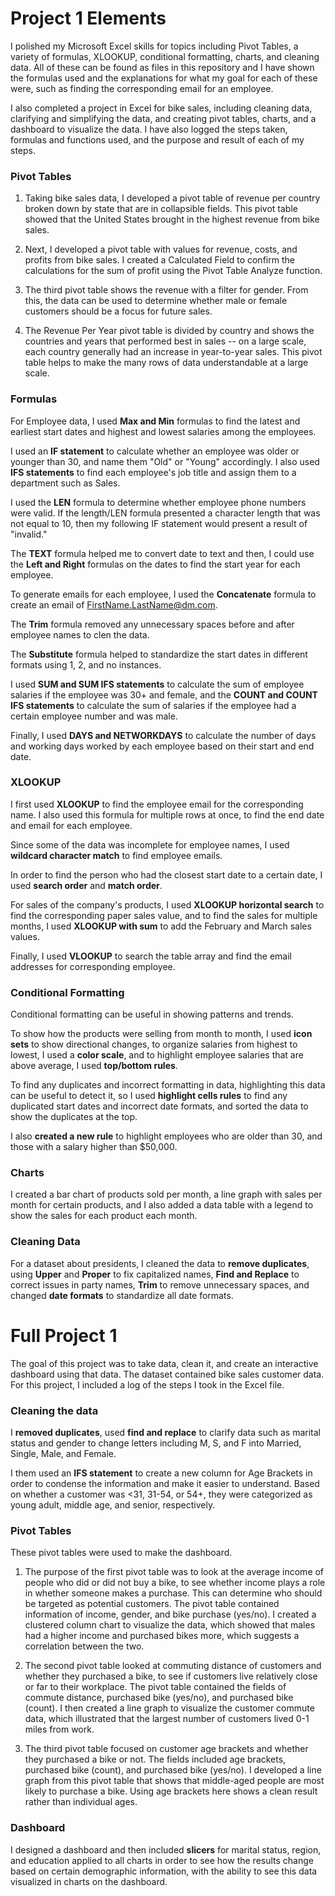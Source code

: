 # Project 1 Elements
I polished my Microsoft Excel skills for topics including Pivot Tables, a variety of formulas, XLOOKUP, conditional formatting, charts, and cleaning data. All of these can be found as files in this repository and I have shown the formulas used and the explanations for what my goal for each of these were, such as finding the corresponding email for an employee.

I also completed a project in Excel for bike sales, including cleaning data, clarifying and simplifying the data, and creating pivot tables, charts, and a dashboard to visualize the data. I have also logged the steps taken, formulas and functions used, and the purpose and result of each of my steps.

### Pivot Tables
1. Taking bike sales data, I developed a pivot table of revenue per country broken down by state that are in collapsible fields. This pivot table showed that the United States brought in the highest revenue from bike sales.

2. Next, I developed a pivot table with values for revenue, costs, and profits from bike sales. I created a Calculated Field to confirm the calculations for the sum of profit using the Pivot Table Analyze function.

3. The third pivot table shows the revenue with a filter for gender. From this, the data can be used to determine whether male or female customers should be a focus for future sales.

4. The Revenue Per Year pivot table is divided by country and shows the countries and years that performed best in sales -- on a large scale, each country generally had an increase in year-to-year sales. This pivot table helps to make the many rows of data understandable at a large scale.

### Formulas
For Employee data, I used **Max and Min** formulas to find the latest and earliest start dates and highest and lowest salaries among the employees.

I used an **IF statement** to calculate whether an employee was older or younger than 30, and name them "Old" or "Young" accordingly. I also used **IFS statements** to find each employee's job title and assign them to a department such as Sales.

I used the **LEN** formula to determine whether employee phone numbers were valid. If the length/LEN formula presented a character length that was not equal to 10, then my following IF statement would present a result of "invalid."

The **TEXT** formula helped me to convert date to text and then, I could use the **Left and Right** formulas on the dates to find the start year for each employee.

To generate emails for each employee, I used the **Concatenate** formula to create an email of FirstName.LastName@dm.com.

The **Trim** formula removed any unnecessary spaces before and after employee names to clen the data.

The **Substitute** formula helped to standardize the start dates in different formats using 1, 2, and no instances.

I used **SUM and SUM IFS statements** to calculate the sum of employee salaries if the employee was 30+ and female, and the **COUNT and COUNT IFS statements** to calculate the sum of salaries if the employee had a certain employee number and was male.

Finally, I used **DAYS and NETWORKDAYS** to calculate the number of days and working days worked by each employee based on their start and end date.

### XLOOKUP
I first used **XLOOKUP** to find the employee email for the corresponding name. I also used this formula for multiple rows at once, to find the end date and email for each employee.

Since some of the data was incomplete for employee names, I used **wildcard character match** to find employee emails.

In order to find the person who had the closest start date to a certain date, I used **search order** and **match order**.

For sales of the company's products, I used **XLOOKUP horizontal search** to find the corresponding paper sales value, and to find the sales for multiple months, I used **XLOOKUP with sum** to add the February and March sales values.

Finally, I used **VLOOKUP** to search the table array and find the email addresses for corresponding employee.

### Conditional Formatting
Conditional formatting can be useful in showing patterns and trends.

To show how the products were selling from month to month, I used **icon sets** to show directional changes, to organize salaries from highest to lowest, I used a **color scale**, and to highlight employee salaries that are above average, I used **top/bottom rules**.

To find any duplicates and incorrect formatting in data, highlighting this data can be useful to detect it, so I used **highlight cells rules** to find any duplicated start dates and incorrect date formats, and sorted the data to show the duplicates at the top.

I also **created a new rule** to highlight employees who are older than 30, and those with a salary higher than $50,000.

### Charts
I created a bar chart of products sold per month, a line graph with sales per month for certain products, and I also added a data table with a legend to show the sales for each product each month.

### Cleaning Data
For a dataset about presidents, I cleaned the data to **remove duplicates**, using **Upper** and **Proper** to fix capitalized names, **Find and Replace** to correct issues in party names, **Trim** to remove unnecessary spaces, and changed **date formats** to standardize all date formats.

# Full Project 1
The goal of this project was to take data, clean it, and create an interactive dashboard using that data. The dataset contained bike sales customer data. For this project, I included a log of the steps I took in the Excel file.

### Cleaning the data
I **removed duplicates**, used **find and replace** to clarify data such as marital status and gender to change letters including M, S, and F into Married, Single, Male, and Female.

I them used an **IFS statement** to create a new column for Age Brackets in order to condense the information and make it easier to understand. Based on whether a customer was <31, 31-54, or 54+, they were categorized as young adult, middle age, and senior, respectively.

### Pivot Tables
These pivot tables were used to make the dashboard.

1. The purpose of the first pivot table was to look at the average income of people who did or did not buy a bike, to see whether income plays a role in whether someone makes a purchase. This can determine who should be targeted as potential customers. The pivot table contained information of income, gender, and bike purchase (yes/no). I created a clustered column chart to visualize the data, which showed that males had a higher income and purchased bikes more, which suggests a correlation between the two.

2. The second pivot table looked at commuting distance of customers and whether they purchased a bike, to see if customers live relatively close or far to their workplace. The pivot table contained the fields of commute distance, purchased bike (yes/no), and purchased bike (count). I then created a line graph to visualize the customer commute data, which illustrated that the largest number of customers lived 0-1 miles from work.

3. The third pivot table focused on customer age brackets and whether they purchased a bike or not. The fields included age brackets, purchased bike (count), and purchased bike (yes/no). I developed a line graph from this pivot table that shows that middle-aged people are most likely to purchase a bike. Using age brackets here shows a clean result rather than individual ages.

### Dashboard
I designed a dashboard and then included **slicers** for marital status, region, and education applied to all charts in order to see how the results change based on certain demographic information, with the ability to see this data visualized in charts on the dashboard.
